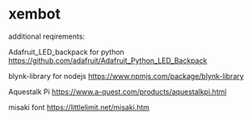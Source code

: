 # xembot
additional reqirements:

Adafruit_LED_backpack for python
  https://github.com/adafruit/Adafruit_Python_LED_Backpack
  
blynk-library for nodejs
  https://www.npmjs.com/package/blynk-library
  
Aquestalk Pi
  https://www.a-quest.com/products/aquestalkpi.html
  
misaki font
  https://littlelimit.net/misaki.htm
  
